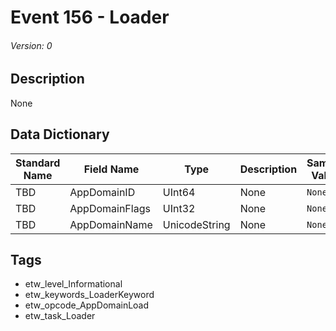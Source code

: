 # Event 156 - Loader
###### Version: 0

## Description
None

## Data Dictionary
|Standard Name|Field Name|Type|Description|Sample Value|
|---|---|---|---|---|
|TBD|AppDomainID|UInt64|None|`None`|
|TBD|AppDomainFlags|UInt32|None|`None`|
|TBD|AppDomainName|UnicodeString|None|`None`|

## Tags
* etw_level_Informational
* etw_keywords_LoaderKeyword
* etw_opcode_AppDomainLoad
* etw_task_Loader